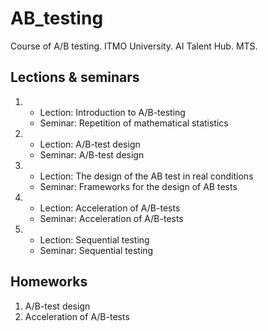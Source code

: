 # AB_testing
Course of A/B testing. ITMO University. AI Talent Hub. MTS.

## Lections & seminars
1. 
    - Lection: Introduction to A/B-testing 
    - Seminar: Repetition of mathematical statistics
2.
    - Lection: A/B-test design
    - Seminar: A/B-test design
3.
    - Lection: The design of the AB test in real conditions
    - Seminar: Frameworks for the design of AB tests
4.
    - Lection: Acceleration of A/B-tests
    - Seminar: Acceleration of A/B-tests
5.
    - Lection: Sequential testing 
    - Seminar: Sequential testing


## Homeworks
1. A/B-test design
2. Acceleration of A/B-tests
